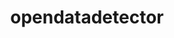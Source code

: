 ---
title: "opendatadetector"
layout: cache
categories: [package, develop]
meta: {"compilers": ["gcc@11.4.0"], "num_specs": 12, "num_specs_by_stack": {"hep": 12, "root": 12}, "oss": ["ubuntu22.04"], "platforms": ["linux"], "stacks": ["hep", "root"], "targets": ["x86_64_v3"], "versions": ["v3.0.0"]}
spec_details: [{"compiler": "gcc@11.4.0", "hash": "3ciezbvbtlpgvmzyatn5mpymobdjodht", "os": "ubuntu22.04", "platform": "linux", "size": "-", "stacks": ["hep", "root"], "target": "x86_64_v3", "variants": ["build_system=cmake", "build_type=Release", "generator=make", "~ipo"], "versions": ["v3.0.0"]}, {"compiler": "gcc@11.4.0", "hash": "3ttunar7bgqfrebaswap57awt5olclci", "os": "ubuntu22.04", "platform": "linux", "size": "-", "stacks": ["hep", "root"], "target": "x86_64_v3", "variants": ["build_system=cmake", "build_type=Release", "generator=make", "~ipo"], "versions": ["v3.0.0"]}, {"compiler": "gcc@11.4.0", "hash": "ezxidz5veny2xenatyaseidl5rgm2gpf", "os": "ubuntu22.04", "platform": "linux", "size": "-", "stacks": ["hep", "root"], "target": "x86_64_v3", "variants": ["build_system=cmake", "build_type=Release", "generator=make", "~ipo"], "versions": ["v3.0.0"]}, {"compiler": "gcc@11.4.0", "hash": "iigogxzcpkwejeehnvolhdqhwb3jgubv", "os": "ubuntu22.04", "platform": "linux", "size": "-", "stacks": ["hep", "root"], "target": "x86_64_v3", "variants": ["build_system=cmake", "build_type=Release", "generator=make", "~ipo"], "versions": ["v3.0.0"]}, {"compiler": "gcc@11.4.0", "hash": "lv23dqeudwggz2bnkewuzifggjmmmv7m", "os": "ubuntu22.04", "platform": "linux", "size": "-", "stacks": ["hep", "root"], "target": "x86_64_v3", "variants": ["build_system=cmake", "build_type=Release", "generator=make", "~ipo"], "versions": ["v3.0.0"]}, {"compiler": "gcc@11.4.0", "hash": "mwvbmh4aeftowykfku725aujb3t2zakh", "os": "ubuntu22.04", "platform": "linux", "size": "-", "stacks": ["hep", "root"], "target": "x86_64_v3", "variants": ["build_system=cmake", "build_type=Release", "generator=make", "~ipo"], "versions": ["v3.0.0"]}, {"compiler": "gcc@11.4.0", "hash": "nfyv4khza5n6m35jg2nrxlqrigv75gql", "os": "ubuntu22.04", "platform": "linux", "size": "-", "stacks": ["hep", "root"], "target": "x86_64_v3", "variants": ["build_system=cmake", "build_type=Release", "generator=make", "~ipo"], "versions": ["v3.0.0"]}, {"compiler": "gcc@11.4.0", "hash": "rbyq4dzwqfieyvwzhpszzfm7vqvfhrv5", "os": "ubuntu22.04", "platform": "linux", "size": "-", "stacks": ["hep", "root"], "target": "x86_64_v3", "variants": ["build_system=cmake", "build_type=Release", "generator=make", "~ipo"], "versions": ["v3.0.0"]}, {"compiler": "gcc@11.4.0", "hash": "u6ti2vp3oszlpj53pzonjk6vn5u3vexb", "os": "ubuntu22.04", "platform": "linux", "size": "-", "stacks": ["hep", "root"], "target": "x86_64_v3", "variants": ["build_system=cmake", "build_type=Release", "generator=make", "~ipo"], "versions": ["v3.0.0"]}, {"compiler": "gcc@11.4.0", "hash": "wbzu3lbffb7mvqadq36ogsoxbpyxhsd6", "os": "ubuntu22.04", "platform": "linux", "size": "-", "stacks": ["hep", "root"], "target": "x86_64_v3", "variants": ["build_system=cmake", "build_type=Release", "generator=make", "~ipo"], "versions": ["v3.0.0"]}, {"compiler": "gcc@11.4.0", "hash": "x35ut7vxscqdtk5z4eurzi2jleyvql6h", "os": "ubuntu22.04", "platform": "linux", "size": "-", "stacks": ["hep", "root"], "target": "x86_64_v3", "variants": ["build_system=cmake", "build_type=Release", "generator=make", "~ipo"], "versions": ["v3.0.0"]}, {"compiler": "gcc@11.4.0", "hash": "yyniotu2hs3o7vhx5xcw6wctckabeleu", "os": "ubuntu22.04", "platform": "linux", "size": "-", "stacks": ["hep", "root"], "target": "x86_64_v3", "variants": ["build_system=cmake", "build_type=Release", "generator=make", "~ipo"], "versions": ["v3.0.0"]}]
---